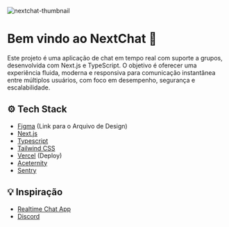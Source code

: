 ![nextchat-thumbnail](https://github.com/user-attachments/assets/42068054-fc9e-4a3b-96f3-fa395947dc80)
# Bem vindo ao NextChat 👋

Este projeto é uma aplicação de chat em tempo real com suporte a grupos, desenvolvida com Next.js e TypeScript. O objetivo é oferecer uma experiência fluida, moderna e responsiva para comunicação instantânea entre múltiplos usuários, com foco em desempenho, segurança e escalabilidade.



## ⚙️ Tech Stack

- [Figma](https://www.figma.com/design/WfFN4XV35CfTXFjdrx9MMd/NextChat?node-id=1-2&t=5AzFnGNf3w2G7hud-1) (Link para o Arquivo de Design)
- [Next.js](https://nextjs.org/)
- [Typescript](https://www.typescriptlang.org/)
- [Tailwind CSS](https://tailwindcss.com/)
- [Vercel](https://vercel.com/) (Deploy)
- [Aceternity](https://ui.aceternity.com/)
- [Sentry](https://sentry.io/)



## 💡 Inspiração

- [Realtime Chat App](https://vercel.com/templates/next.js/realtime-chat-app)
- [Discord](https://discord.com/)
